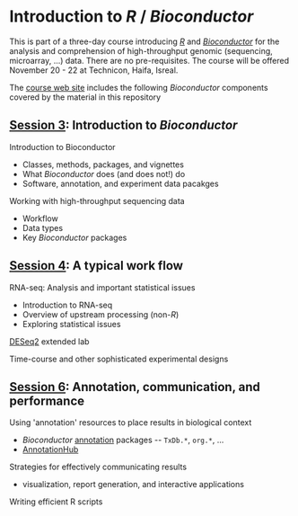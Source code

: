 # Introduction to _R_ / _Bioconductor_

This is part of a three-day course introducing _[R][]_ and
_[Bioconductor][]_ for the analysis and comprehension of
high-throughput genomic (sequencing, microarray, ...) data. There are
no pre-requisites. The course will be offered November 20 - 22 at
Technicon, Haifa, Isreal.

The [course web site][] includes the following _Bioconductor_
components covered by the material in this repository

## [Session 3][]: Introduction to _Bioconductor_

Introduction to Bioconductor

- Classes, methods, packages, and vignettes
- What _Bioconductor_ does (and does not!) do
- Software, annotation, and experiment data pacakges

Working with high-throughput sequencing data

- Workflow
- Data types
- Key _Bioconductor_ packages

[Session 3]: https://github.com/Bioconductor/BiocIntro/blob/Technion-2016/vignettes/S3_Bioconductor_intro.Rmd

## [Session 4][]: A typical work flow

RNA-seq: Analysis and important statistical issues

- Introduction to RNA-seq
- Overview of upstream processing (non-_R_)
- Exploring statistical issues

[DESeq2][] extended lab

Time-course and other sophisticated experimental designs

[Session 4]: https://github.com/Bioconductor/BiocIntro/blob/Technion-2016/vignettes/S4_RNASeq.Rmd

## [Session 6][]: Annotation, communication, and performance

Using 'annotation' resources to place results in biological context

- _Bioconductor_ [annotation][] packages -- `TxDb.*`, `org.*`, ...
- [AnnotationHub][]

Strategies for effectively communicating results

- visualization, report generation, and interactive applications

Writing efficient R scripts

[Session 6]: https://github.com/Bioconductor/BiocIntro/blob/Technion-2016/vignettes/S6_Annotation_and_performance.Rmd

[R]: https://r-project.org
[Bioconductor]: https://bioconductor.org
[course web site]: http://rbioc.net.technion.ac.il

[software]: https://bioconductor.org/packages/release/BiocViews.html#___Softwar
[annotation]: https://bioconductor.org/packages/release/BiocViews.html#___AnnotationData
[experiment data]: https://bioconductor.org/packages/release/BiocViews.html#___ExperimentData

[Biostrings]: https://bioconductor.org/packages/Biostrings
[GenomicRanges]: https://bioconductor.org/packages/GenomicRanges
[SummarizedExperiment]: https://bioconductor.org/packages/SummarizedExperiment
[rtracklayer]: https://bioconductor.org/packages/rtracklayer
[ShortRead]:  https://bioconductor.org/packages/ShortRead
[GenomicAlignments]: https://bioconductor.org/packages/GenomicAlignments
[VariantAnnotation]: https://bioconductor.org/packages/VariantAnnotation
[AnnotationHub]: https://bioconductor.org/packages/AnnotationHub
[DESeq2]: https://bioconductor.org/packages/DESeq2
